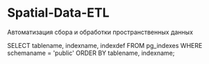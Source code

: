 # Spatial-Data-ETL
Автоматизация сбора и обработки пространственных данных <br />

SELECT
    tablename,
    indexname,
    indexdef
FROM
    pg_indexes
WHERE
    schemaname = 'public'
ORDER BY
    tablename,
    indexname;